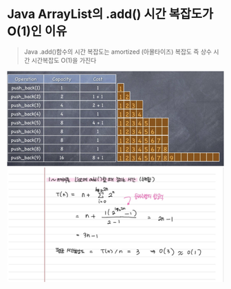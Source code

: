 # Java ArrayList의 .add() 시간 복잡도가 O(1)인 이유

> Java .add()함수의 시간 복잡도는 amortized (아몰타이즈) 복잡도 즉 상수 시간 시간복잡도 O(1)을 가진다

![Alt text](image.png)
![Alt text](image-1.png)
